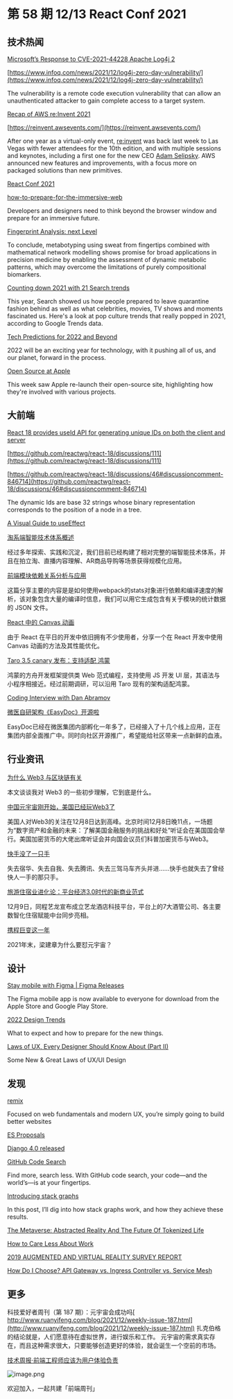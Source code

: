 # 第 58 期 12/13 React Conf 2021
## 技术热闻
[Microsoft’s Response to CVE-2021-44228 Apache Log4j 2](https://msrc-blog.microsoft.com/2021/12/11/microsofts-response-to-cve-2021-44228-apache-log4j2/)


[https://www.infoq.com/news/2021/12/log4j-zero-day-vulnerability/](https://www.infoq.com/news/2021/12/log4j-zero-day-vulnerability/)

The vulnerability is a remote code execution vulnerability that can allow an unauthenticated attacker to gain complete access to a target system.

[Recap of AWS re:Invent 2021](https://www.infoq.com/news/2021/12/recap-reinvent-2021/)


[https://reinvent.awsevents.com/](https://reinvent.awsevents.com/)

After one year as a virtual-only event, [re:invent](https://reinvent.awsevents.com/) was back last week to Las Vegas with fewer attendees for the 10th edition, and with multiple sessions and keynotes, including a first one for the new CEO [Adam Selipsky](https://twitter.com/aselipsky). AWS announced new features and improvements, with a focus more on packaged solutions than new primitives.

[React Conf 2021](https://conf.reactjs.org/)


[how-to-prepare-for-the-immersive-web](https://www.webdesignerdepot.com/2021/12/how-to-prepare-for-the-immersive-web/)

Developers and designers need to think beyond the browser window and prepare for an immersive future.

[Fingerprint Analysis: next Level](https://karl-voit.at/2021/12/05/fingerprint-analysis-next-Level/)

To conclude, metabotyping using sweat from fingertips combined with mathematical network modelling shows promise for broad applications in precision medicine by enabling the assessment of dynamic metabolic patterns, which may overcome the limitations of purely compositional biomarkers.

[Counting down 2021 with 21 Search trends](https://blog.google/products/search/counting-down-2021-21-search-trends/)

This year, Search showed us how people prepared to leave quarantine fashion behind as well as what celebrities, movies, TV shows and moments fascinated us. Here's a look at pop culture trends that really popped in 2021, according to Google Trends data.

[Tech Predictions for 2022 and Beyond](https://www.allthingsdistributed.com/2021/12/tech-prediction-for-2022-and-beyond.html)

2022 will be an exciting year for technology, with it pushing all of us, and our planet, forward in the process.

[Open Source at Apple](https://opensource.apple.com/)

This week saw Apple re-launch their open-source site, highlighting how they're involved with various projects.

## 大前端
[React 18 provides useId API for generating unique IDs on both the client and server](https://blog.saeloun.com/2021/12/09/react-18-useid-api)


[https://github.com/reactwg/react-18/discussions/111](https://github.com/reactwg/react-18/discussions/111)


[https://github.com/reactwg/react-18/discussions/46#discussioncomment-846714](https://github.com/reactwg/react-18/discussions/46#discussioncomment-846714)

The dynamic Ids are base 32 strings whose binary representation corresponds to the position of a node in a tree.

[A Visual Guide to useEffect](https://alexsidorenko.com/blog/useeffect/)


[淘系端智能技术体系概述](https://mp.weixin.qq.com/s/GhS88dAjlIJFmrfrRv7vzw)

经过多年探索、实践和沉淀，我们目前已经构建了相对完整的端智能技术体系，并且在拍立淘、直播内容理解、AR商品导购等场景获得规模化应用。

[前端模块依赖关系分析与应用](https://mp.weixin.qq.com/s/wwkrTWazjaPv4LoPiIK9Iw)

这篇分享主要的内容是是如何使用webpack的stats对象进行依赖和编译速度的解析，该对象包含大量的编译时信息，我们可以用它生成包含有关于模块的统计数据的 JSON 文件。

[React 中的 Canvas 动画](https://mp.weixin.qq.com/s/z-GxbF9SI0v1BJv3RiqjwA)

由于 React 在平日的开发中依旧拥有不少使用者，分享一个在 React 开发中使用 Canvas 动画的方法及其性能优化。

[Taro 3.5 canary 发布：支持适配 鸿蒙](https://mp.weixin.qq.com/s/Hud405mLileIEzHX3Z-ueQ)

鸿蒙的方舟开发框架提供类 Web 范式编程，支持使用 JS 开发 UI 层，其语法与小程序相接近。经过前期调研，可以沿用 Taro 现有的架构适配鸿蒙。

[Coding Interview with Dan Abramov](https://www.youtube.com/watch?v=XEt09iK8IXs)


[微医自研架构《EasyDoc》开源啦](https://mp.weixin.qq.com/s/boYsf7XCOhENKjpV5IztUg)

EasyDoc已经在微医集团内部孵化一年多了，已经接入了十几个线上应用，正在集团内部全面推广中。同时向社区开源推广，希望能给社区带来一点新鲜的血液。

## 行业资讯
[为什么 Web3 与区块链有关](http://www.ruanyifeng.com/blog/2021/12/web3.html)

本文谈谈我对 Web3 的一些初步理解，它到底是什么。

[中国元宇宙刚开始，美国已经玩Web3了](https://www.toutiao.com/i7040031259590312480/)

美国人对Web3的关注在12月8日达到高峰。北京时间12月8日晚11点，一场题为“数字资产和金融的未来：了解美国金融服务的挑战和好处”听证会在美国国会举行。美国加密货币的大佬出席听证会并向国会议员们科普加密货币与Web3。

[快手没了一只手](https://mp.weixin.qq.com/s/U1ABKy5bwB7TJt_SvQKjKQ)

失去宿华、失去自我、失去腾讯、失去三驾马车齐头并进……快手也就失去了曾经快人一手的那只手。

[旅游住宿业进化论：平台经济3.0时代的新商业范式](https://mp.weixin.qq.com/s/i24YCZ8OFQoZxPydeOqfzA)

12月9日，同程艺龙宣布成立艺龙酒店科技平台，平台上的7大酒管公司、各主要数智化住宿赋能中台同步亮相。

[携程巨变这一年](https://mp.weixin.qq.com/s/bIRQTVz3bCc2U9xqG000JA)

2021年末，梁建章为什么要怼元宇宙？

## 设计
[Stay mobile with Figma | Figma Releases](https://releases.figma.com/2021/12/stay-mobile-with-figma.html)

The Figma mobile app is now available to everyone for download from the Apple Store and Google Play Store.

[2022 Design Trends](https://blog.prototypr.io/2022-design-trends-56b92ba3c91c)

What to expect and how to prepare for the new things.

[Laws of UX, Every Designer Should Know About (Part II)](https://uxplanet.org/laws-of-ux-part-ii-ed6e89778152)

Some New & Great Laws of UX/UI Design

## 发现
[remix](https://remix.run/)

Focused on web fundamentals and modern UX, you’re simply going to build better websites

[ES Proposals](https://www.proposals.es/)


[Django 4.0 released](https://www.djangoproject.com/weblog/2021/dec/07/django-40-released/)


[GitHub Code Search](https://cs.github.com/about)

Find more, search less. With GitHub code search, your code—and the world’s—is at your fingertips.

[Introducing stack graphs](https://github.blog/2021-12-09-introducing-stack-graphs/)

In this post, I’ll dig into how stack graphs work, and how they achieve these results.

[The Metaverse: Abstracted Reality And The Future Of Tokenized Life](https://pizzaparty.substack.com/p/the-metaverse-abstracted-reality)


[How to Care Less About Work](https://www.theatlantic.com/ideas/archive/2021/12/how-care-less-about-work/620902/)


[2019 AUGMENTED AND VIRTUAL REALITY SURVEY REPORT](https://www.perkinscoie.com/images/content/2/1/v4/218679/2019-VR-AR-Survey-Digital-v1.pdf)


[How Do I Choose? API Gateway vs. Ingress Controller vs. Service Mesh](https://www.nginx.com/blog/how-do-i-choose-api-gateway-vs-ingress-controller-vs-service-mesh/)


## 更多
科技爱好者周刊（第 187 期）：元宇宙会成功吗[
http://www.ruanyifeng.com/blog/2021/12/weekly-issue-187.html](http://www.ruanyifeng.com/blog/2021/12/weekly-issue-187.html)
扎克伯格的结论就是，人们愿意待在虚拟世界，进行娱乐和工作。 元宇宙的需求真实存在，而且这种需求很大，只要能够创造更好的体验，就会诞生一个空前的市场。

[技术周报·前端工程师应该为用户体验负责](https://mp.weixin.qq.com/s/l_sr11KhHPBpHla53LSHcA)

![image.png](https://cdn.nlark.com/yuque/0/2020/png/85771/1605930034828-7fc81343-651f-4a15-8465-eebe5a23cf61.png#crop=0&crop=0&crop=1&crop=1&height=31&id=C5Hpa&margin=%5Bobject%20Object%5D&name=image.png&originHeight=90&originWidth=2186&originalType=binary&ratio=1&rotation=0&showTitle=false&size=14325&status=done&style=none&title=&width=746)


欢迎加入，一起共建「前端周刊」
